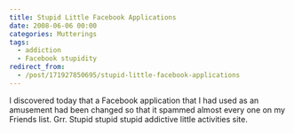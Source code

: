 ```yaml
---
title: Stupid Little Facebook Applications
date: 2008-06-06 00:00
categories: Mutterings
tags:
  - addiction
  - Facebook stupidity
redirect_from:
  - /post/171927850695/stupid-little-facebook-applications
---
```

I discovered today that a Facebook application that I had used as an amusement had been changed so that it spammed almost every one on my Friends list. Grr. Stupid stupid stupid addictive little activities site.
